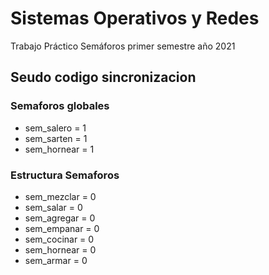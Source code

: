 # Sistemas Operativos y Redes
Trabajo Práctico Semáforos primer semestre año 2021

## Seudo codigo sincronizacion

### Semaforos globales
- sem_salero = 1
- sem_sarten = 1
- sem_hornear = 1

### Estructura Semaforos
- sem_mezclar = 0
- sem_salar = 0
- sem_agregar = 0
- sem_empanar = 0
- sem_cocinar = 0
- sem_hornear = 0
- sem_armar = 0



